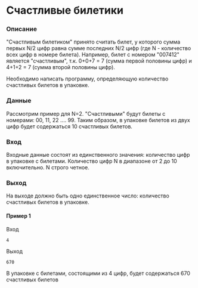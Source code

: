 # Счастливые билетики

### Описание
"Счастливым билетиком" принято считать билет, у которого сумма первых N/2 цифр равна сумме последних N/2 цифр (где N - количество всех цифр в номере билета). Например, билет с номером "007412" является "счастливым", т.к. 0+0+7 = 7 (сумма первой половины цифр) и 4+1+2 = 7 (сумма второй половины цифр).

Необходимо написать программу, определяющую количество счастливых билетов в упаковке.

### Данные
Рассмотрим пример для N=2. "Счастливыми" будут билеты с номерами: 00, 11, 22 .... 99. Таким образом, в упаковке билетов из двух цифр будет содержаться 10 счастливых билетов.

### Вход
Входные данные состоят из единственного значения: количество цифр в упаковке с билетами. Количество цифр N в диапазоне от 2 до 10 включительно. N строго четное.

### Выход
На выходе должно быть одно единственное число: количество счастливых билетов в упаковке.

#### Пример 1
Вход

```
4
```
Выход

```
670
```

В упаковке с билетами, состоящими из 4 цифр, будет содержаться 670 счастливых билетов
